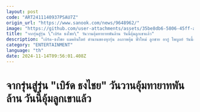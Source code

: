 ```yaml
---
layout: post
code: "ART2411140937PSAU7Z"
origin_url: "https://www.sanook.com/news/9648962/"
image: "https://github.com/user-attachments/assets/35be8db6-5806-45ff-a0a9-7140f41670bf"
title: "จากรุ่นสู่รุ่น \"เบิร์ด ธงไชย\" วันวานอุ้มทายาทพันล้าน วันนี้อุ้มลูกเขาแล้ว"
description: "เบิร์ด-ธงไชย แมคอินไตย์ ตำนานของทุกรุ่น ลงภาพอุ้ม ฟ้าใหม่ ลูกชาย อากู๋ ไพบูลย์ วันนี้อุ้มลูกชาย ฟ้าใหม่"
category: "ENTERTAINMENT"
language: "th"
date: 2024-11-14T09:56:01.408Z
---
```


# จากรุ่นสู่รุ่น "เบิร์ด ธงไชย" วันวานอุ้มทายาทพันล้าน วันนี้อุ้มลูกเขาแล้ว